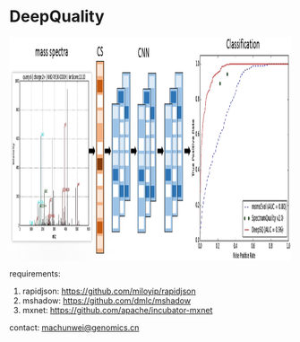 # DeepQuality

 <img src="https://github.com/horsepurve/DeepQuality/blob/master/img/figure_1.png" width = "800" height = "400" alt="figure_1" align=center />



requirements:
1. rapidjson: https://github.com/miloyip/rapidjson
2. mshadow: https://github.com/dmlc/mshadow
3. mxnet: https://github.com/apache/incubator-mxnet

contact: machunwei@genomics.cn
